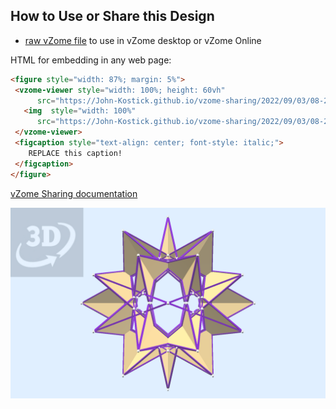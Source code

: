 
## How to Use or Share this Design

 - [raw vZome file](<https://raw.githubusercontent.com/John-Kostick/vzome-sharing/main/2022/09/03/08-21-46-10-plane-star/10-plane-star.vZome>) to use in vZome desktop or vZome Online
 
 HTML for embedding in any web page:
 ```html
<figure style="width: 87%; margin: 5%">
  <vzome-viewer style="width: 100%; height: 60vh"
       src="https://John-Kostick.github.io/vzome-sharing/2022/09/03/08-21-46-10-plane-star/10-plane-star.vZome" >
    <img  style="width: 100%"
       src="https://John-Kostick.github.io/vzome-sharing/2022/09/03/08-21-46-10-plane-star/10-plane-star.png" >
  </vzome-viewer>
  <figcaption style="text-align: center; font-style: italic;">
     REPLACE this caption!
  </figcaption>
</figure>
 ```

[vZome Sharing documentation](https://vzome.github.io/vzome/sharing.html#how-it-works)

![Image](<10-plane-star.png>)

